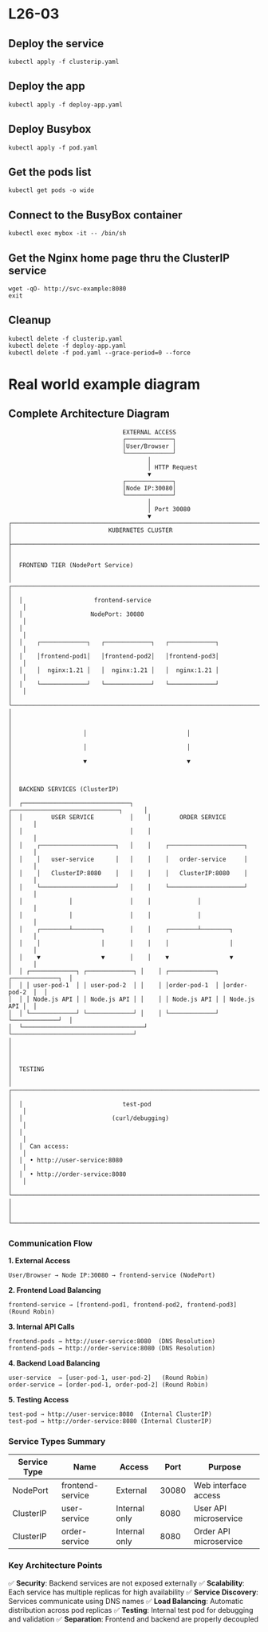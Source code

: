 # L26-03

## Deploy the service

    kubectl apply -f clusterip.yaml

## Deploy the app

    kubectl apply -f deploy-app.yaml

## Deploy Busybox

    kubectl apply -f pod.yaml

## Get the pods list

    kubectl get pods -o wide

## Connect to the BusyBox container

    kubectl exec mybox -it -- /bin/sh

## Get the Nginx home page thru the ClusterIP service

    wget -qO- http://svc-example:8080
    exit

## Cleanup

    kubectl delete -f clusterip.yaml
    kubectl delete -f deploy-app.yaml
    kubectl delete -f pod.yaml --grace-period=0 --force

# Real world example diagram
## Complete Architecture Diagram

```
                                EXTERNAL ACCESS
                                ┌─────────────┐
                                │User/Browser │
                                └─────────────┘
                                       │
                                       │ HTTP Request
                                       ▼
                                ┌─────────────┐
                                │Node IP:30080│
                                └─────────────┘
                                       │
                                       │ Port 30080
                                       ▼
┌─────────────────────────────────────────────────────────────────────────────┐
│                           KUBERNETES CLUSTER                                │
├─────────────────────────────────────────────────────────────────────────────┤
│                                                                             │
│  FRONTEND TIER (NodePort Service)                                           │
│  ┌─────────────────────────────────────────────────────────────────────┐   │
│  │                    frontend-service                                 │   │
│  │                   NodePort: 30080                                   │   │
│  │                                                                     │   │
│  │    ┌─────────────┐   ┌─────────────┐   ┌─────────────┐              │   │
│  │    │frontend-pod1│   │frontend-pod2│   │frontend-pod3│              │   │
│  │    │  nginx:1.21 │   │  nginx:1.21 │   │  nginx:1.21 │              │   │
│  │    └─────────────┘   └─────────────┘   └─────────────┘              │   │
│  └─────────────────────────────────────────────────────────────────────┘   │
│                                                                            │
│                    │                            │                          │
│                    │                            │                          │
│                    ▼                            ▼                          │
│                                                                            │
│  BACKEND SERVICES (ClusterIP)                                              │
│  ┌──────────────────────────────┐    ┌──────────────────────────────┐      │
│  │        USER SERVICE          │    │        ORDER SERVICE         │      │
│  │                              │    │                              │      │
│  │    ┌─────────────────────┐   │    │    ┌─────────────────────┐   │      │
│  │    │   user-service      │   │    │    │   order-service     │   │      │
│  │    │   ClusterIP:8080    │   │    │    │   ClusterIP:8080    │   │      │
│  │    └─────────────────────┘   │    │    └─────────────────────┘   │      │
│  │             │                │    │             │                │      │
│  │             │                │    │             │                │      │
│  │    ┌────────┴────────┐       │    │    ┌────────┴────────┐       │      │
│  │    │                 │       │    │    │                 │       │      │
│  │    ▼                 ▼       │    │    ▼                 ▼       │      │
│  │ ┌─────────────┐ ┌─────────────┐ │    │ ┌─────────────┐ ┌─────────────┐  │
│  │ │ user-pod-1  │ │ user-pod-2  │ │    │ │order-pod-1  │ │order-pod-2  │  │
│  │ │ Node.js API │ │ Node.js API │ │    │ │ Node.js API │ │ Node.js API │  │
│  │ └─────────────┘ └─────────────┘ │    │ └─────────────┘ └─────────────┘  │
│  └──────────────────────────────────┘    └──────────────────────────────────┘
│                                                                            │
│                                                                            │
│  TESTING                                                                   │
│  ┌─────────────────────────────────────────────────────────────────────┐   │
│  │                            test-pod                                 │   │
│  │                         (curl/debugging)                            │   │
│  │                                                                     │   │
│  │  Can access:                                                        │   │
│  │  • http://user-service:8080                                         │   │
│  │  • http://order-service:8080                                        │   │
│  └─────────────────────────────────────────────────────────────────────┘   │
│                                                                             │
└─────────────────────────────────────────────────────────────────────────────┘
```

### Communication Flow

**1. External Access**
```
User/Browser → Node IP:30080 → frontend-service (NodePort)
```

**2. Frontend Load Balancing**
```
frontend-service → [frontend-pod1, frontend-pod2, frontend-pod3] (Round Robin)
```

**3. Internal API Calls**
```
frontend-pods → http://user-service:8080  (DNS Resolution)
frontend-pods → http://order-service:8080 (DNS Resolution)
```

**4. Backend Load Balancing**
```
user-service  → [user-pod-1, user-pod-2]   (Round Robin)
order-service → [order-pod-1, order-pod-2] (Round Robin)
```

**5. Testing Access**
```
test-pod → http://user-service:8080  (Internal ClusterIP)
test-pod → http://order-service:8080 (Internal ClusterIP)
```

### Service Types Summary

| Service Type | Name              | Access         | Port  | Purpose                    |
|--------------|-------------------|----------------|-------|----------------------------|
| NodePort     | frontend-service  | External       | 30080 | Web interface access       |
| ClusterIP    | user-service      | Internal only  | 8080  | User API microservice      |
| ClusterIP    | order-service     | Internal only  | 8080  | Order API microservice     |

### Key Architecture Points

✅ **Security**: Backend services are not exposed externally
✅ **Scalability**: Each service has multiple replicas for high availability
✅ **Service Discovery**: Services communicate using DNS names
✅ **Load Balancing**: Automatic distribution across pod replicas
✅ **Testing**: Internal test pod for debugging and validation
✅ **Separation**: Frontend and backend are properly decoupled 